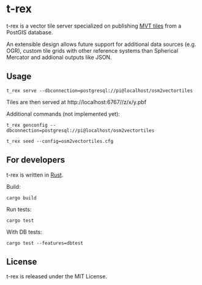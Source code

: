 t-rex
=====

t-rex is a vector tile server specialized on publishing [MVT tiles](https://github.com/mapbox/vector-tile-spec/tree/master/2.1)
from a PostGIS database.

An extensible design allows future support for additional data sources (e.g. OGR), custom tile
grids with other reference systems than Spherical Mercator and addional outputs like
JSON.

Usage
-----

    t_rex serve --dbconnection=postgresql://pi@localhost/osm2vectortiles

Tiles are then served at http://localhost:6767/<topic>/z/x/y.pbf

Additional commands (not implemented yet):

    t_rex genconfig --dbconnection=postgresql://pi@localhost/osm2vectortiles

    t_rex seed --config=osm2vectortiles.cfg


For developers
--------------

t-rex is written in [Rust](https://www.rust-lang.org/).

Build:

    cargo build

Run tests:

    cargo test

With DB tests:

    cargo test --features=dbtest


License
-------

t-rex is released under the MIT License.
